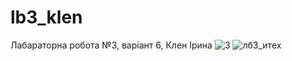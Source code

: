 # lb3_klen
Лабараторна робота №3, варіант 6, Клен Ірина
![3](https://user-images.githubusercontent.com/120607789/208813956-3645553a-c1d0-4e96-9fe0-1350a5225207.png)
![лб3_итех](https://user-images.githubusercontent.com/120607789/210162430-6abd84e4-0ad5-4d79-99ee-f71feeaf1b0b.jpg)
